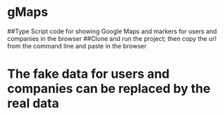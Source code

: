 # gMaps
##Type Script code for showing Google Maps and markers for users and companies in the browser
##Clone and run the project; then copy the url from the command line and paste in the browser
# The fake data for users and companies can be replaced by the real data
